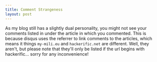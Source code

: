 ```yaml
--- 
title: Comment Strangeness
layout: post
---
```

As my blog still has a slightly dual personality, you might not see your comments listed in under the article in which you commented. This is because disqus uses the referrer to link comments to the articles, which means it things `my-mili.eu` and `hackerific.net` are different. Well, they aren't, but please note that they'll only be listed if the url begins with hackerific… sorry for any inconvenience!
